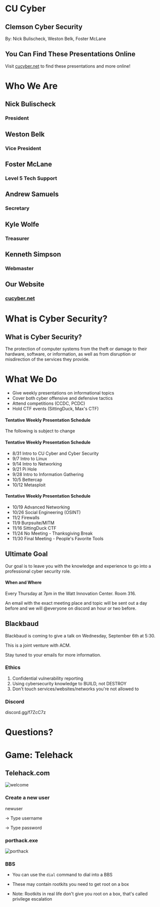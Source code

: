 # CU Cyber
## Clemson Cyber Security

By: Nick Bulischeck, Weston Belk, Foster McLane


## You Can Find These Presentations Online

Visit [cucyber.net](https://cucyber.net/) to find these presentations and more online!



# Who We Are


## Nick Bulischeck
### President


## Weston Belk
### Vice President


## Foster McLane
### Level 5 Tech Support


## Andrew Samuels
### Secretary


## Kyle Wolfe
### Treasurer


## Kenneth Simpson
### Webmaster


## Our Website
### [cucyber.net](https://cucyber.net)



# What is Cyber Security?


## What is Cyber Security?

The protection of computer systems from the theft or damage to their hardware, software, or information, as well as from disruption or misdirection of the services they provide.



# What We Do

* Give weekly presentations on informational topics
* Cover both cyber offensive and defensive tactics
* Attend competitions (CCDC, PCDC)
* Hold CTF events (SittingDuck, Max's CTF)


#### Tentative Weekly Presentation Schedule

The following is subject to change


#### Tentative Weekly Presentation Schedule

* 8/31  Intro to CU Cyber and Cyber Security
* 9/7   Intro to Linux
* 9/14  Intro to Networking
* 9/21  Pi Hole
* 9/28  Intro to Information Gathering
* 10/5  Bettercap
* 10/12 Metasploit


#### Tentative Weekly Presentation Schedule

* 10/19 Advanced Networking
* 10/26 Social Engineering (OSINT)
* 11/2  Firewalls
* 11/9  Burpsuite/MITM
* 11/16 SittingDuck CTF
* 11/24 No Meeting - Thanksgiving Break
* 11/30 Final Meeting - People's Favorite Tools


## Ultimate Goal

Our goal is to leave you with the knowledge and experience to go into a professional cyber security role.



#### When and Where

Every Thursday at 7pm in the Watt Innovation Center. Room 316.

An email with the exact meeting place and topic will be sent out a day before and we will @everyone on discord an hour or two before.


## Blackbaud

Blackbaud is coming to give a talk on Wednesday, September 6th at 5:30.

This is a joint venture with ACM.

Stay tuned to your emails for more information.



### Ethics

1. Confidential vulnerability reporting
2. Using cybersecurity knowledge to BUILD, not DESTROY
3. Don't touch services/websites/networks you're not allowed to


### Discord

discord.gg/f7ZcC7z



# Questions?



# Game: Telehack


## Telehack.com

![welcome](telehackintro.png)


### Create a new user

newuser

-> Type username

-> Type password


### porthack.exe

![porthack](porthack.png)


### BBS

* You can use the `dial` command to dial into a BBS

* These may contain rootkits you need to get root on a box

* Note: Rootkits in real life don't give you root on a box, that's called privilege escalation

